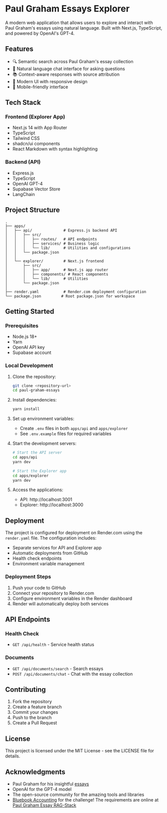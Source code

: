 # Paul Graham Essays Explorer

A modern web application that allows users to explore and interact with Paul Graham's essays using natural language. Built with Next.js, TypeScript, and powered by OpenAI's GPT-4.

## Features

- 🔍 Semantic search across Paul Graham's essay collection
- 💬 Natural language chat interface for asking questions
- 📚 Context-aware responses with source attribution
- 🎨 Modern UI with responsive design
- 📱 Mobile-friendly interface

## Tech Stack

### Frontend (Explorer App)
- Next.js 14 with App Router
- TypeScript
- Tailwind CSS
- shadcn/ui components
- React Markdown with syntax highlighting

### Backend (API)
- Express.js
- TypeScript
- OpenAI GPT-4
- Supabase Vector Store
- LangChain

## Project Structure

```
.
├── apps/
│   ├── api/              # Express.js backend API
│   │   ├── src/
│   │   │   ├── routes/   # API endpoints
│   │   │   ├── services/ # Business logic
│   │   │   └── lib/      # Utilities and configurations
│   │   └── package.json
│   │
│   └── explorer/         # Next.js frontend
│       ├── src/
│       │   ├── app/      # Next.js app router
│       │   ├── components/ # React components
│       │   └── lib/      # Utilities
│       └── package.json
│
├── render.yaml           # Render.com deployment configuration
└── package.json         # Root package.json for workspace
```

## Getting Started

### Prerequisites

- Node.js 18+
- Yarn
- OpenAI API key
- Supabase account

### Local Development

1. Clone the repository:
   ```bash
   git clone <repository-url>
   cd paul-graham-essays
   ```

2. Install dependencies:
   ```bash
   yarn install
   ```

3. Set up environment variables:
   - Create `.env` files in both `apps/api` and `apps/explorer`
   - See `.env.example` files for required variables

4. Start the development servers:
   ```bash
   # Start the API server
   cd apps/api
   yarn dev

   # Start the Explorer app
   cd apps/explorer
   yarn dev
   ```

5. Access the applications:
   - API: http://localhost:3001
   - Explorer: http://localhost:3000

## Deployment

The project is configured for deployment on Render.com using the `render.yaml` file. The configuration includes:

- Separate services for API and Explorer app
- Automatic deployments from GitHub
- Health check endpoints
- Environment variable management

### Deployment Steps

1. Push your code to GitHub
2. Connect your repository to Render.com
3. Configure environment variables in the Render dashboard
4. Render will automatically deploy both services

## API Endpoints

### Health Check
- `GET /api/health` - Service health status

### Documents
- `GET /api/documents/search` - Search essays
- `POST /api/documents/chat` - Chat with the essay collection

## Contributing

1. Fork the repository
2. Create a feature branch
3. Commit your changes
4. Push to the branch
5. Create a Pull Request

## License

This project is licensed under the MIT License - see the LICENSE file for details.

## Acknowledgments

- Paul Graham for his insightful [essays](https://www.paulgraham.com/articles.html)
- OpenAI for the GPT-4 model
- The open-source community for the amazing tools and libraries 
- [Bluebook Accounting](https://getbluebook.com) for the challenge! The requirements are online at [Paul Graham Essay RAG-Stack](https://bluebook-accounting.notion.site/Paul-Graham-Essay-RAG-Stack-1ba39a6192708044aa47cffb944b64bf)